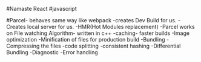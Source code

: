 #Namaste React
#javascript

#Parcel- behaves same way like webpack
-creates Dev Build for us.
-Creates local server for us.
-HMR(Hot Modules replacement)
-Parcel works on File watching Algorithm- written in c++
-caching- faster builds
-Image optimization
-Minification of files for production build
-Bundling
-Compressing the files
-code splitting
-consistent hashing
-Differential Bundling
-Diagnostic
-Error handling



